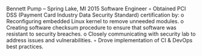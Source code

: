 Bennett Pump – Spring Lake, MI 										        2015
Software Engineer
◦	Obtained PCI DSS (Payment Card Industry Data Security Standard) certification by:
o	Reconfiguring embedded Linux kernel to remove unneeded modules.
o	Creating software checksum procedure to ensure that software was resistant to security breaches.
o	Closely communicating with security lab to address issues and vulnerabilities.
◦	Drove implementation of CI & DevOps best practices.
